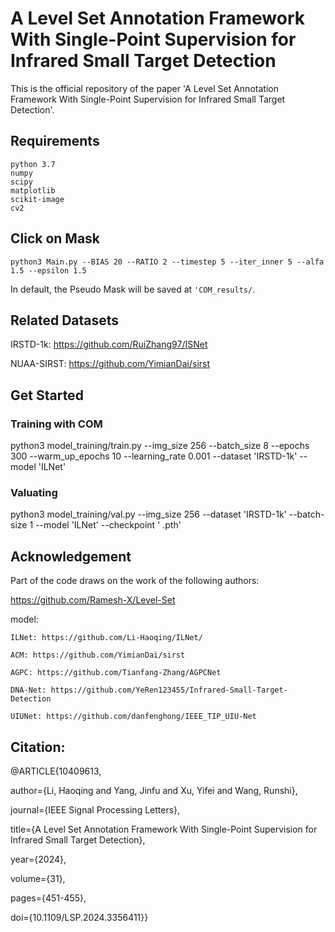 # A Level Set Annotation Framework With Single-Point Supervision for Infrared Small Target Detection

This is the official repository of the paper 'A Level Set Annotation Framework With Single-Point Supervision for Infrared Small Target Detection'.

## Requirements

```
python 3.7
numpy
scipy
matplotlib
scikit-image
cv2
```

## Click on Mask

```python3 Main.py --BIAS 20 --RATIO 2 --timestep 5 --iter_inner 5 --alfa 1.5 --epsilon 1.5```

In default, the Pseudo Mask will be saved at ```'COM_results/```.


## Related Datasets

IRSTD-1k: https://github.com/RuiZhang97/ISNet

NUAA-SIRST: https://github.com/YimianDai/sirst


## Get Started


### Training with COM

python3 model_training/train.py --img_size 256 --batch_size 8 --epochs 300 --warm_up_epochs 10 --learning_rate 0.001 --dataset 'IRSTD-1k' --model 'ILNet'


### Valuating

python3 model_training/val.py --img_size 256 --dataset 'IRSTD-1k' --batch-size 1 --model 'ILNet' --checkpoint ' .pth' 


## Acknowledgement

Part of the code draws on the work of the following authors:

https://github.com/Ramesh-X/Level-Set

model:

    ILNet: https://github.com/Li-Haoqing/ILNet/
    
    ACM: https://github.com/YimianDai/sirst
    
    AGPC: https://github.com/Tianfang-Zhang/AGPCNet
    
    DNA-Net: https://github.com/YeRen123455/Infrared-Small-Target-Detection
    
    UIUNet: https://github.com/danfenghong/IEEE_TIP_UIU-Net


## Citation:

@ARTICLE{10409613,

  author={Li, Haoqing and Yang, Jinfu and Xu, Yifei and Wang, Runshi},
  
  journal={IEEE Signal Processing Letters}, 
  
  title={A Level Set Annotation Framework With Single-Point Supervision for Infrared Small Target Detection}, 
  
  year={2024},
  
  volume={31},
  
  pages={451-455},
  
  doi={10.1109/LSP.2024.3356411}}
